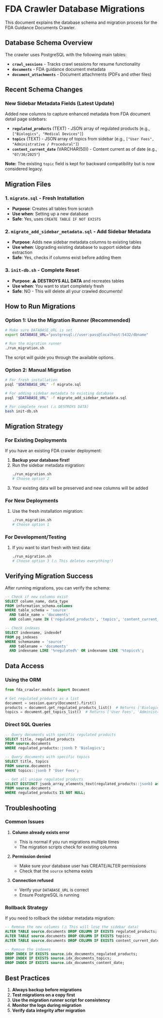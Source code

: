 # FDA Crawler Database Migrations

This document explains the database schema and migration process for the FDA Guidance Documents Crawler.

## Database Schema Overview

The crawler uses PostgreSQL with the following main tables:

- **`crawl_sessions`** - Tracks crawl sessions for resume functionality
- **`documents`** - FDA guidance document metadata
- **`document_attachments`** - Document attachments (PDFs and other files)

## Recent Schema Changes

### New Sidebar Metadata Fields (Latest Update)

Added new columns to capture enhanced metadata from FDA document detail page sidebars:

- **`regulated_products`** (TEXT) - JSON array of regulated products (e.g., `["Biologics", "Medical Devices"]`)
- **`topics`** (TEXT) - JSON array of topics from sidebar (e.g., `["User Fees", "Administrative / Procedural"]`)
- **`content_current_date`** (VARCHAR(50)) - Content current as of date (e.g., `"07/30/2025"`)

**Note:** The existing `topic` field is kept for backward compatibility but is now considered legacy.

## Migration Files

### 1. `migrate.sql` - Fresh Installation
- **Purpose**: Creates all tables from scratch
- **Use when**: Setting up a new database
- **Safe**: Yes, uses `CREATE TABLE IF NOT EXISTS`

### 2. `migrate_add_sidebar_metadata.sql` - Add Sidebar Metadata
- **Purpose**: Adds new sidebar metadata columns to existing tables
- **Use when**: Upgrading existing database to support sidebar data extraction
- **Safe**: Yes, checks if columns exist before adding them

### 3. `init-db.sh` - Complete Reset
- **Purpose**: ⚠️ **DESTROYS ALL DATA** and recreates tables
- **Use when**: You want to start completely fresh
- **Safe**: NO - This will delete all your crawled documents!

## How to Run Migrations

### Option 1: Use the Migration Runner (Recommended)

```bash
# Make sure DATABASE_URL is set
export DATABASE_URL="postgresql://user:pass@localhost:5432/dbname"

# Run the migration runner
./run_migration.sh
```

The script will guide you through the available options.

### Option 2: Manual Migration

```bash
# For fresh installation
psql "$DATABASE_URL" -f migrate.sql

# For adding sidebar metadata to existing database
psql "$DATABASE_URL" -f migrate_add_sidebar_metadata.sql

# For complete reset (⚠️ DESTROYS DATA)
bash init-db.sh
```

## Migration Strategy

### For Existing Deployments

If you have an existing FDA crawler deployment:

1. **Backup your database first!**
2. Run the sidebar metadata migration:
   ```bash
   ./run_migration.sh
   # Choose option 2
   ```
3. Your existing data will be preserved and new columns will be added

### For New Deployments

1. Use the fresh installation migration:
   ```bash
   ./run_migration.sh
   # Choose option 1
   ```

### For Development/Testing

1. If you want to start fresh with test data:
   ```bash
   ./run_migration.sh
   # Choose option 3 (⚠️ This deletes everything!)
   ```

## Verifying Migration Success

After running migrations, you can verify the schema:

```sql
-- Check if new columns exist
SELECT column_name, data_type 
FROM information_schema.columns 
WHERE table_schema = 'source' 
  AND table_name = 'documents' 
  AND column_name IN ('regulated_products', 'topics', 'content_current_date');

-- Check indexes
SELECT indexname, indexdef 
FROM pg_indexes 
WHERE schemaname = 'source' 
  AND tablename = 'documents'
  AND indexname LIKE '%regulated%' OR indexname LIKE '%topics%';
```

## Data Access

### Using the ORM

```python
from fda_crawler.models import Document

# Get regulated products as a list
document = session.query(Document).first()
products = document.get_regulated_products_list()  # Returns ['Biologics', 'Medical Devices']
topics = document.get_topics_list()  # Returns ['User Fees', 'Administrative / Procedural']
```

### Direct SQL Queries

```sql
-- Query documents with specific regulated products
SELECT title, regulated_products 
FROM source.documents 
WHERE regulated_products::jsonb ? 'Biologics';

-- Query documents with specific topics
SELECT title, topics 
FROM source.documents 
WHERE topics::jsonb ? 'User Fees';

-- Get all unique regulated products
SELECT DISTINCT jsonb_array_elements_text(regulated_products::jsonb) as product
FROM source.documents 
WHERE regulated_products IS NOT NULL;
```

## Troubleshooting

### Common Issues

1. **Column already exists error**
   - This is normal if you run migrations multiple times
   - The migration scripts check for existing columns

2. **Permission denied**
   - Make sure your database user has CREATE/ALTER permissions
   - Check that the `source` schema exists

3. **Connection refused**
   - Verify your `DATABASE_URL` is correct
   - Ensure PostgreSQL is running

### Rollback Strategy

If you need to rollback the sidebar metadata migration:

```sql
-- Remove the new columns (⚠️ This will lose the sidebar data)
ALTER TABLE source.documents DROP COLUMN IF EXISTS regulated_products;
ALTER TABLE source.documents DROP COLUMN IF EXISTS topics;
ALTER TABLE source.documents DROP COLUMN IF EXISTS content_current_date;

-- Remove the indexes
DROP INDEX IF EXISTS source.idx_documents_regulated_products;
DROP INDEX IF EXISTS source.idx_documents_topics;
DROP INDEX IF EXISTS source.idx_documents_content_date;
```

## Best Practices

1. **Always backup before migrations**
2. **Test migrations on a copy first**
3. **Use the migration runner script for consistency**
4. **Monitor the logs during migration**
5. **Verify data integrity after migration**
